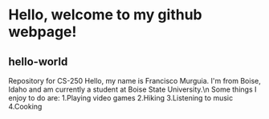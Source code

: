 # Hello, welcome to my github webpage!
## hello-world
Repository for CS-250
Hello, my name is Francisco Murguia. I'm from Boise, Idaho and am currently a student at Boise State University.\n
Some things I enjoy to do are:
1.Playing video games
2.Hiking
3.Listening to music
4.Cooking

